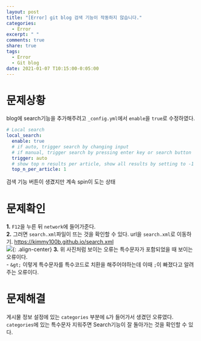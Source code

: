 ```yaml
---
layout: post
title: "[Error] git blog 검색 기능이 작동하지 않습니다."
categories:
  - Error
excerpt: " "
comments: true
share: true
tags:
  - Error
  - Git blog
date: 2021-01-07 T10:15:00-0:05:00
---
```


# 문제상황

blog에 search기능을 추가해주려고 `_config.yml`에서 `enable`을 `true`로 수정하였다.

```yml
# Local search
local_search:
  enable: true
  # if auto, trigger search by changing input
  # if manual, trigger search by pressing enter key or search button
  trigger: auto
  # show top n results per article, show all results by setting to -1
  top_n_per_article: 1
```

검색 기능 버튼이 생겼지만 계속 spin이 도는 상태

# 문제확인

**1.** `F12`을 누른 뒤 `network`에 들어가준다.<br>
**2.** 그러면 `search.xml`파일이 뜨는 것을 확인할 수 있다. url을 `search.xml`로 이동하기. <https://kimmy100b.github.io/search.xml><br>
![](https://kimmy100b.github.io/assets/images/error/git/20210107-1-1.png){: .align-center}
**3.** 위 사진처럼 보이는 오류는 특수문자가 포함되었을 때 보이는 오류이다.<br>- `&gt;` 이렇게 특수문자를 특수코드로 치환을 해주어야하는데 이때 `;`이 빠졌다고 알려주는 오류이다.

# 문제해결

게시물 정보 설정에 있는 `categories` 부분에 `&`가 들어가서 생겼던 오류였다. <br>
`categories`에 있는 특수문자 지워주면 Search기능이 잘 돌아가는 것을 확인할 수 있다.
